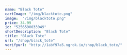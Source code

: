 ```yaml
---
name: "Black Tote"
cartImage: "/img/blacktote.png"
image:  "/img/blacktote.png"
price: 34.99
id: "5256590033049"
shortDescription: "Black Tote"
title: "Black Tote"
url: "/shop/black_tote"
verifyurl: "http://1abf97a5.ngrok.io/shop/black_tote/"
---
```


